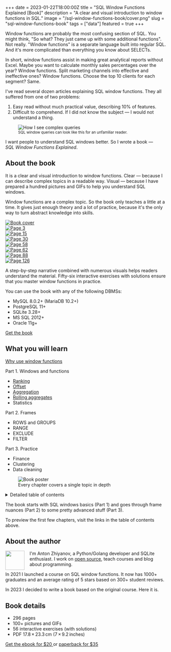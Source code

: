 +++
date = 2023-01-22T18:00:00Z
title = "SQL Window Functions Explained [Book]"
description = "A clear and visual introduction to window functions in SQL."
image = "/sql-window-functions-book/cover.png"
slug = "sql-window-functions-book"
tags = ["data"]
featured = true
+++

Window functions are probably the most confusing section of SQL. You might think, "So what? They just came up with some additional functions". Not really. "Window functions" is a separate language built into regular SQL. And it's more complicated than everything you know about SELECTs.

In short, window functions assist in making great analytical reports without Excel. Maybe you want to calculate monthly sales percentages over the year? Window functions. Split marketing channels into effective and ineffective ones? Window functions. Choose the top 10 clients for each segment? Same.

<div class="row">
<div class="col-xs-12 col-sm-8">
    <p>I've read several dozen articles explaining SQL window functions. They all suffered from one of two problems:</p>
    <ol>
        <li>Easy read without much practical value, describing 10% of features.</li>
        <li>Difficult to comprehend. If I did not know the subject — I would not understand a thing.</li>
    </ol>
</div>
<div class="col-xs-12 col-sm-4">
    <figure>
        <img src="queries.png" alt="How I see complex queries" class="img-bordered-thin"/>
        <figcaption>
            <small>SQL window queries can look like this for an unfamiliar reader.</small>
        </figcaption>
    </figure>
</div>
</div>

I want people to understand SQL windows better. So I wrote a book — _SQL Window Functions Explained_.

## About the book

It is a clear and visual introduction to window functions. Clear — because I can describe complex topics in a readable way. Visual — because I have prepared a hundred pictures and GIFs to help you understand SQL windows.

Window functions are a complex topic. So the book only teaches a little at a time. It gives just enough theory and a lot of practice, because it's the only way to turn abstract knowledge into skills.

<div class="row">
    <div class="col-xs-6 col-sm-4 col-md-3 col-tile">
        <a href="page/01.jpg" target="_blank" class="img-link">
            <img src="peek/01.jpg" alt="Book cover" class="img-bordered-thin">
        </a>
    </div>
    <div class="col-xs-6 col-sm-4 col-md-3 col-tile hidden-mobile">
        <a href="page/02.png" target="_blank" class="img-link">
            <img src="peek/02.jpg" alt="Page 3" class="img-bordered-thin">
        </a>
    </div>
    <div class="col-xs-6 col-sm-4 col-md-3 col-tile hidden-mobile">
        <a href="page/03.png" target="_blank" class="img-link">
            <img src="peek/03.jpg" alt="Page 15" class="img-bordered-thin">
        </a>
    </div>
    <div class="col-xs-6 col-sm-4 col-md-3 col-tile">
        <a href="page/04.png" target="_blank" class="img-link">
            <img src="peek/04.jpg" alt="Page 30" class="img-bordered-thin">
        </a>
    </div>
    <div class="col-xs-6 col-sm-4 col-md-3 col-tile">
        <a href="page/05.png" target="_blank" class="img-link">
            <img src="peek/05.jpg" alt="Page 58" class="img-bordered-thin">
        </a>
    </div>
    <div class="col-xs-6 col-sm-4 col-md-3 col-tile hidden-mobile">
        <a href="page/06.png" target="_blank" class="img-link">
            <img src="peek/06.jpg" alt="Page 62" class="img-bordered-thin">
        </a>
    </div>
    <div class="col-xs-6 col-sm-4 col-md-3 col-tile hidden-mobile">
        <a href="page/07.png" target="_blank" class="img-link">
            <img src="peek/07.jpg" alt="Page 88" class="img-bordered-thin">
        </a>
    </div>
    <div class="col-xs-6 col-sm-4 col-md-3 col-tile">
        <a href="page/08.png" target="_blank" class="img-link">
            <img src="peek/08.jpg" alt="Page 126" class="img-bordered-thin">
        </a>
    </div>
</div>

A step-by-step narrative combined with numerous visuals helps readers understand the material. Fifty-six interactive exercises with solutions ensure that you master window functions in practice.

You can use the book with any of the following DBMSs:

-   MySQL 8.0.2+ (MariaDB 10.2+)
-   PostgreSQL 11+
-   SQLite 3.28+
-   MS SQL 2012+
-   Oracle 11g+

<p>
    <a class="button" href="https://antonz.gumroad.com/l/sql-windows">
        Get the book
    </a>
</p>

## What you will learn

<div class="row">
<div class="col-xs-12 col-sm-6">
<p><a href="/why-use-sql-window-functions">Why use window functions</a></p>
<p>Part 1. Windows and functions</p>
    <ul>
        <li><a href="/sql-window-functions-ranking">Ranking</a></li>
        <li><a href="/sql-window-functions-offset">Offset</a></li>
        <li><a href="/sql-window-functions-aggregation">Aggregation</a></li>
        <li><a href="/sql-window-functions-rolling-aggregates">Rolling aggregates</a></li>
        <li>Statistics</li>
    </ul>

<p>Part 2. Frames</p>
    <ul>
        <li>ROWS and GROUPS</li>
        <li>RANGE</li>
        <li>EXCLUDE</li>
        <li>FILTER</li>
    </ul>

<p>Part 3. Practice</p>
    <ul>
        <li>Finance</li>
        <li>Clustering</li>
        <li>Data cleaning</li>
    </ul>

</div>
<div class="col-xs-12 col-sm-6">
    <figure>
        <img src="poster.png" alt="Book poster" class="img-bordered-thin"/>
        <figcaption>Every chapter covers a single topic in depth</figcaption>
    </figure>
</div>
</div>

<details>
    <summary>Detailed table of contents</summary>
    <div class="boxed">
        <p><strong>Introduction</strong></p>
        <p>About the book</p>
        <p>Why use window functions</p>
        <p>Playground</p>
        <p><strong>Part 1. Windows and functions</strong></p>
        <p>Ranking</p>
        <ul>
            <li>Window function</li>
            <li>Window ordering vs. result ordering</li>
            <li>Sorting uniqueness</li>
            <li>Multiple windows</li>
            <li>Partitions</li>
            <li>Groups</li>
            <li>Ranking functions</li>
        </ul>
        <p>Offset</p>
        <ul>
            <li>Comparing with neighbors</li>
            <li>Comparing to boundaries</li>
            <li>Window, partition, frame</li>
            <li>Comparing to boundaries revisited</li>
            <li>Offset functions</li>
        </ul>
        <p>Aggregation</p>
        <ul>
            <li>Partitioned aggregates</li>
            <li>Filtering and execution order</li>
            <li>Window definition</li>
            <li>Aggregation functions</li>
        </ul>
        <p>Rolling aggregates</p>
        <ul>
            <li>Moving average</li>
            <li>Frame</li>
            <li>Cumulative total</li>
            <li>Default frame</li>
            <li>Rolling aggregates functions</li>
        </ul>
        <p>Statistics</p>
        <ul>
            <li>Cumulative distribution</li>
            <li>Relative rank</li>
            <li>Summary statistics</li>
            <li>Percentile</li>
            <li>Percentile as a window function</li>
            <li>Statistics functions</li>
        </ul>
        <p>Summary</p>
        <p><strong>Part 2. Frames</strong></p>
        <p>ROWS and GROUPS</p>
        <ul>
            <li>Frame revisited</li>
            <li>Groups frame</li>
        </ul>
        <p>RANGE</p>
        <ul>
            <li>Range frame</li>
            <li>Range specifics</li>
            <li>Frame boundaries</li>
            <li>Default frame</li>
            <li>Frames FAQ</li>
        </ul>
        <p>EXCLUDE</p>
        <ul>
            <li>Excluding rows</li>
            <li>Exclude options</li>
        </ul>
        <p>FILTER</p>
        <ul>
            <li>Filtering rows</li>
            <li>CASE as an alternative to FILTER</li>
        </ul>
        <p>Summary</p>
        <p><strong>Part 3. Practice</strong></p>
        <p>Finance</p>
        <ul>
            <li>Aggregate first, windows later</li>
            <li>Windows first, filter later</li>
            <li>Aggregation and null</li>
            <li>Gold plan sales</li>
            <li>Sales by plan for Q1</li>
            <li>Platinum plan moving average</li>
            <li>Comparison with December</li>
            <li>Plans contribution</li>
            <li>High/medium/low revenue</li>
            <li>2020 vs 2019</li>
            <li>Months ranked by revenue</li>
        </ul>
        <p>Clustering</p>
        <ul>
            <li>Identifying islands</li>
            <li>Islands with duplicates</li>
            <li>Date islands</li>
            <li>Value clusters</li>
            <li>Date clusters</li>
        </ul>
        <p>Data cleaning</p>
        <ul>
            <li>Duplicates</li>
            <li>Missing values</li>
            <li>Previous non-empty value</li>
            <li>Outliers</li>
        </ul>
        <p>Final thoughts</p>
    </div>
</details>

The book starts with SQL windows basics (Part 1) and goes through frame nuances (Part 2) to some pretty advanced stuff (Part 3).

To preview the first few chapters, visit the links in the table of contents above.

## About the author

<img src="/assets/antonz.jpg" width="60" style="width: 60px; float: left; margin-right: 1rem;">

I'm Anton Zhiyanov, a Python/Golang developer and SQLite enthusiast. I work on [open source](https://github.com/nalgeon), teach courses and blog about programming.

In 2021 I launched a course on SQL window functions. It now has 1000+ graduates and an average rating of 5 stars based on 300+ student reviews.

In 2023 I decided to write a book based on the original course. Here it is.

## Book details

-   296 pages
-   100+ pictures and GIFs
-   56 interactive exercises (with solutions)
-   PDF 17.8 × 23.3 cm (7 × 9.2 inches)

<p>
    <a class="button" href="https://antonz.gumroad.com/l/sql-windows">
        Get the ebook for $20
    </a>
    <span class="nowrap">
        or <a href="https://www.amazon.com/dp/B0C47R3N6S">paperback for $35</a>
    </span>
</p>
